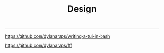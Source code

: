 <div align="center">
  <h1>Design</h1>
  <br />
</div>

---

https://github.com/dylanaraps/writing-a-tui-in-bash

https://github.com/dylanaraps/fff
